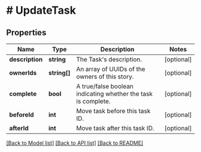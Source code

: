 # # UpdateTask

## Properties

Name | Type | Description | Notes
------------ | ------------- | ------------- | -------------
**description** | **string** | The Task&#39;s description. | [optional]
**ownerIds** | **string[]** | An array of UUIDs of the owners of this story. | [optional]
**complete** | **bool** | A true/false boolean indicating whether the task is complete. | [optional]
**beforeId** | **int** | Move task before this task ID. | [optional]
**afterId** | **int** | Move task after this task ID. | [optional]

[[Back to Model list]](../../README.md#models) [[Back to API list]](../../README.md#endpoints) [[Back to README]](../../README.md)
